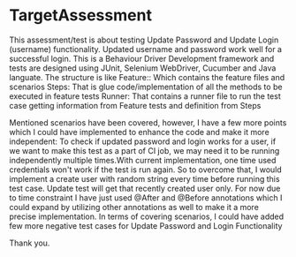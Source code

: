 # TargetAssessment
This assessment/test is about testing Update Password and Update Login (username) functionality. Updated username and password work well for a successful login.
This is a Behaviour Driver Development framework and tests are designed using JUnit, Selenium WebDriver, Cucumber and Java languate.
The structure is like
Feature:: Which contains the feature files and scenarios
Steps: That is glue code/implementation of all the methods to be executed in feature tests
Runner: That contains a runner file to run the test case getting information from Feature tests and definition from Steps

Mentioned scenarios have been covered, however, I have a few more points which I could have implemented to enhance the code and make it more independent:
To check if updated password and login works for a user, if we want to make this test as a part of CI job, we may need it to be running independently multiple times.With current implementation, one time used credentials won't work if the test is run again.
So to overcome that, I would implement a create user with random string every time before running this test case. Update test will get that recently created user only.
For now due to time constraint I have just used @After and @Before annotations which I could expand by utilizing other annotations as well to make it a more precise implementation.
In terms of covering scenarios, I could have added few more negative test cases for Update Password and Login Functionality

Thank you.
